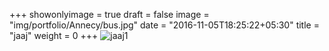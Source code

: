+++
showonlyimage = true
draft = false
image = "img/portfolio/Annecy/bus.jpg"
date = "2016-11-05T18:25:22+05:30"
title = "jaaj"
weight = 0
+++
![jaaj1](https://vwmilan.netlify.app/img/portfolio/Annecy/bus.jpg)
